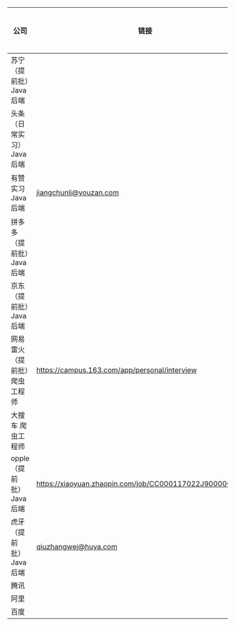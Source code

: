 | 公司                         | 链接                                                     | 投递时间 | 是否已投 | 一面     | 二面 | 三面 |
| ---------------------------- | -------------------------------------------------------- | -------- | -------- | -------- | ---- | ---- |
| 苏宁（提前批）Java 后端      |                                                          | 7月3日   | 邮箱投递 |          |      |      |
| 头条（日常实习）Java 后端    |                                                          | 7月1日   | 学长推荐 | 7/10     | 7/14 |      |
| 有赞  实习 Java 后端         | jiangchunli@youzan.com                                   | 6月28日  | 邮箱投递 | 7/5 已挂 |      |      |
| 拼多多（提前批）Java 后端    |                                                          | 7月3日   | 邮箱投递 |          |      |      |
| 京东（提前批）Java 后端      |                                                          | 7月3日   | 邮箱投递 |          |      |      |
| 网易雷火（提前批）爬虫工程师 | https://campus.163.com/app/personal/interview            | 7月5日   | 朋友推荐 | 已网申   |      |      |
| 大搜车 爬虫工程师            |                                                          | 7月5日   | 朋友推荐 |          |      |      |
| opple（提前批） Java 后端    | https://xiaoyuan.zhaopin.com/job/CC000117022J90000063000 | 7月5日   | 官网申请 |          |      |      |
| 虎牙 （提前批） Java 后端    | qiuzhangwei@huya.com                                     | 7月5日   | 邮箱投递 |          |      |      |
| 腾讯                         |                                                          |          |          |          |      |      |
| 阿里                         |                                                          |          |          |          |      |      |
| 百度                         |                                                          |          |          |          |      |      |



